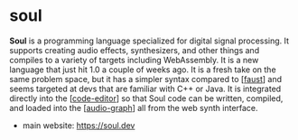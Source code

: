 # soul

**Soul** is a programming language specialized for digital signal processing.  It supports creating audio effects, synthesizers, and other things and compiles to a variety of targets including WebAssembly.  It is a new language that just hit 1.0 a couple of weeks ago. It is a fresh take on the same problem space, but it has a simpler syntax compared to [[faust]] and seems targeted at devs that are familiar with C++ or Java.  It is integrated directly into the [[code-editor]] so that Soul code can be written, compiled, and loaded into the [[audio-graph]] all from the web synth interface.

* main website: <https://soul.dev>

[//begin]: # "Autogenerated link references for markdown compatibility"
[faust]: faust "faust"
[code-editor]: code-editor "code-editor"
[audio-graph]: audio-graph "audio graph"
[//end]: # "Autogenerated link references"

